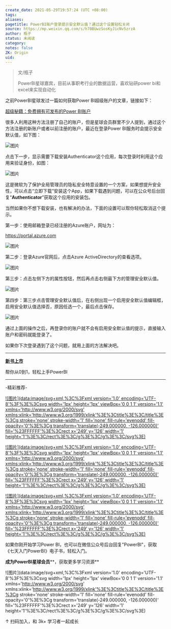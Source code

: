 ```yaml
---
create_date: 2021-05-29T19:57:24 (UTC +08:00)
tags:
aliases:
pagetitle: PowerBI账户登录提示安全默认值？通过这个设置轻松关闭
source: https://mp.weixin.qq.com/s/h70BUwzSosKyJicNv5zrzA
author: 瓶子
status: 未阅读
category:
notes: false
ZK: Origin
uid:
---
```


> 文/瓶子
> 
> PowerBI星球嘉宾，目前从事职考行业的数据运营，喜欢钻研power bi和excel来实现自动化

之前PowerBI星球发过一篇如何获取Power BI超级账户的文章，链接如下：

[超级秘籍：免费拥有可发布的Power BI账户](http://mp.weixin.qq.com/s?__biz=MzA4MzQwMjY4MA==&mid=2484070700&idx=1&sn=7b97e421ea46cbfacca3f6aed4ef1720&chksm=8e0c43fbb97bcaed90c9d5b835de96be15e16e7944c5cf075a98232b41b3236f3ab95dd38d20&scene=21#wechat_redirect)  

很多人利用这种方法注册了自己的账户，但是星球会员群里不少人提到，通过这个方法注册的新账户或者以前注册的账户，最近在登录Power BI服务时会提示安全默认值，如下图：

![图片](https://mmbiz.qpic.cn/mmbiz_png/aHEbZtANQJMAOGgCF1hLCCOtIoVy4GjPtXI4ySS3TjtL24lhzJNwvUcBcZm14DicG3XRcyoplgLLeJu4ltiaMib0w/640?wx_fmt=png&wxfrom=5&wx_lazy=1&wx_co=1)

点击下一步，显示需要下载安装Authenticator这个应用，每次登录时利用这个应用来验证身份，如图：

![图片](https://mmbiz.qpic.cn/mmbiz_png/aHEbZtANQJMAOGgCF1hLCCOtIoVy4GjP8ZdKkYib3qicQPWaLHyhAQiavCpm4vDcBjIhZfA6RfNPEny3vAYmQib30Q/640?wx_fmt=png&wxfrom=5&wx_lazy=1&wx_co=1)

这是微软为了保护全局管理员的隐私安全特意设置的一个方案，如果想提升安全性，可以点击“立即下载”安装这个App，如果下载遇到问题，可以在公众号后台回复“**Authenticator**”获取这个应用的安装包。

当然如果你不想下载安装，也有解决的办法，下面的设置可以帮你轻松取消这个提示。

第一步：使用邮箱登录已经注册的Azure账户，网址为：

https://portal.azure.com

![图片](https://mmbiz.qpic.cn/mmbiz_png/aHEbZtANQJOhzich2Ujr0FFTlCwUmeExWZLicteDUDffeRbpdp2GHbnDCoCicic3udribReWBZGLyjzJkMhZqZdjoLg/640?wx_fmt=png&wxfrom=5&wx_lazy=1&wx_co=1)

第二步：登录Azure官网后，点击Azure ActiveDirectory的查看选项。

![图片](https://mmbiz.qpic.cn/mmbiz_png/aHEbZtANQJMAOGgCF1hLCCOtIoVy4GjP0jQ8wNMO6XVglEHTqvZfeqibBUJYg4kddwDf5Pczqafp4LlPNDVUaOg/640?wx_fmt=png&wxfrom=5&wx_lazy=1&wx_co=1)

第三步：点击左侧下方的属性按钮，然后再点击右侧最下方的管理安全默认值。

![图片](https://mmbiz.qpic.cn/mmbiz_png/aHEbZtANQJMAOGgCF1hLCCOtIoVy4GjPhkPRsNiaDry1IGbsiaMrfibaheibra2Ertdibez5ibeyabDWibJZK4h9hN1Nw/640?wx_fmt=png&wxfrom=5&wx_lazy=1&wx_co=1)

第四步：第三步点击管理安全默认值后，在右侧出现一个启用安全默认值编辑框，启用安全默认值选择否，原因任选一个，最后点击保存。

![图片](https://mmbiz.qpic.cn/mmbiz_png/aHEbZtANQJMAOGgCF1hLCCOtIoVy4GjPRWOM9nLnGG0matRlfcHjCc5KdQNzvW5TOYLmxTmABKxIWIJrFVkiaiaw/640?wx_fmt=png&wxfrom=5&wx_lazy=1&wx_co=1)

通过上面的操作之后，再登录你的账户就不会有启用安全默认值的提示，直接输入账户和密码就能登录了。

如果你下次登录遇到了这个问题，就用上面的方法解决吧。

___

**[新书上市](http://mp.weixin.qq.com/s?__biz=MzA4MzQwMjY4MA==&mid=2484074987&idx=1&sn=5cf4ba4b683ee9136bb7a26f6e9bcf01&chksm=8e0c533cb97bda2add48a4576b9c1e230249a5a4160dd93cd677a37ea21d26fc9cc26fc4cb1c&scene=21#wechat_redirect)**

帮你从0到1，轻松上手PowerBI

___

\-精彩推荐-

[![图片](data:image/svg+xml,%3C%3Fxml version='1.0' encoding='UTF-8'%3F%3E%3Csvg width='1px' height='1px' viewBox='0 0 1 1' version='1.1' xmlns='http://www.w3.org/2000/svg' xmlns:xlink='http://www.w3.org/1999/xlink'%3E%3Ctitle%3E%3C/title%3E%3Cg stroke='none' stroke-width='1' fill='none' fill-rule='evenodd' fill-opacity='0'%3E%3Cg transform='translate(-249.000000, -126.000000)' fill='%23FFFFFF'%3E%3Crect x='249' y='126' width='1' height='1'%3E%3C/rect%3E%3C/g%3E%3C/g%3E%3C/svg%3E)](http://mp.weixin.qq.com/s?__biz=MzA4MzQwMjY4MA==&mid=2484074255&idx=1&sn=0c183ee84fd7fcc4e9dfb6baf39580c0&chksm=8e0c5dd8b97bd4ce1a617be83fe88938a0ba49668102ca3d10794c0e530f38c2950df75cf2ee&scene=21#wechat_redirect)

[![图片](data:image/svg+xml,%3C%3Fxml version='1.0' encoding='UTF-8'%3F%3E%3Csvg width='1px' height='1px' viewBox='0 0 1 1' version='1.1' xmlns='http://www.w3.org/2000/svg' xmlns:xlink='http://www.w3.org/1999/xlink'%3E%3Ctitle%3E%3C/title%3E%3Cg stroke='none' stroke-width='1' fill='none' fill-rule='evenodd' fill-opacity='0'%3E%3Cg transform='translate(-249.000000, -126.000000)' fill='%23FFFFFF'%3E%3Crect x='249' y='126' width='1' height='1'%3E%3C/rect%3E%3C/g%3E%3C/g%3E%3C/svg%3E)](http://mp.weixin.qq.com/s?__biz=MzA4MzQwMjY4MA==&mid=2484072351&idx=1&sn=fabb08c54790ac1225b470fd647c7a5e&chksm=8e0c4548b97bcc5e0450f1945a2c76039bbb42650bcb1edbc856820836d63d32af4c7780e31a&scene=21#wechat_redirect)

[![图片](data:image/svg+xml,%3C%3Fxml version='1.0' encoding='UTF-8'%3F%3E%3Csvg width='1px' height='1px' viewBox='0 0 1 1' version='1.1' xmlns='http://www.w3.org/2000/svg' xmlns:xlink='http://www.w3.org/1999/xlink'%3E%3Ctitle%3E%3C/title%3E%3Cg stroke='none' stroke-width='1' fill='none' fill-rule='evenodd' fill-opacity='0'%3E%3Cg transform='translate(-249.000000, -126.000000)' fill='%23FFFFFF'%3E%3Crect x='249' y='126' width='1' height='1'%3E%3C/rect%3E%3C/g%3E%3C/g%3E%3C/svg%3E)](http://mp.weixin.qq.com/s?__biz=MzA4MzQwMjY4MA==&mid=2484071399&idx=1&sn=44b4ba20c1cbe657f77b6c8d144b2b30&chksm=8e0c4130b97bc826d87746723f940404ce82ac9ebb38572bbfb1a89d7a48aaa750dffd92a28d&scene=21#wechat_redirect)

如果你刚开始学习Power BI，也可以在微信公众号后台回复"PowerBI"，获取《七天入门PowerBI》电子书，轻松入门。

**成为PowerBI星球会员****，获取更多学习资源**

![图片](data:image/svg+xml,%3C%3Fxml version='1.0' encoding='UTF-8'%3F%3E%3Csvg width='1px' height='1px' viewBox='0 0 1 1' version='1.1' xmlns='http://www.w3.org/2000/svg' xmlns:xlink='http://www.w3.org/1999/xlink'%3E%3Ctitle%3E%3C/title%3E%3Cg stroke='none' stroke-width='1' fill='none' fill-rule='evenodd' fill-opacity='0'%3E%3Cg transform='translate(-249.000000, -126.000000)' fill='%23FFFFFF'%3E%3Crect x='249' y='126' width='1' height='1'%3E%3C/rect%3E%3C/g%3E%3C/g%3E%3C/svg%3E)

↑ 扫码加入，和 3k+ 学习者一起成长
